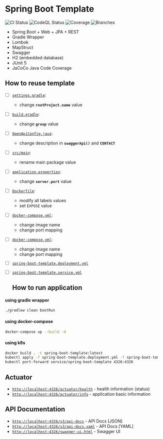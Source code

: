 # Spring Boot Template

![CI Status](https://github.com/jeremydavidson/spring-boot-template/workflows/CI/badge.svg)
![CodeQL Status](https://github.com/jeremydavidson/spring-boot-template/workflows/CodeQL/badge.svg)
![Coverage](.github/badges/jacoco.svg)
![Branches](.github/badges/branches.svg)

* Spring Boot + Web + JPA + REST
* Gradle Wrapper
* Lombok
* MapStruct
* Swagger
* H2 (embedded database)
* JUnit 5
* JaCoCo Java Code Coverage

## How to reuse template

- [ ] [`settings.gradle`](settings.gradle):
    * change **`rootProject.name`** value
- [ ] [`build.gradle`](build.gradle):
    * change **`group`** value
- [ ] [`OpenApiConfig.java`](src/main/java/com/jeremydavidson/spring/boot/template/config/OpenApiConfig.java):
    * change description in **`swaggerApi()`** and **`CONTACT`**
- [ ] [`src/main`](src/main):
    * rename main package value
- [ ] [`application.properties`](src/main/resources/application.properties):
    * change **`server.port`** value
- [ ] [`Dockerfile`](Dockerfile):
    * modify all labels values
    * set `EXPOSE` value
- [ ] [`docker-compose.yml`](docker-compose.yml):
    * change image name
    * change port mapping
- [ ] [`docker-compose.yml`](docker-compose.yml):
    * change image name
    * change port mapping
- [ ] [`spring-boot-template.deployment.yml`](spring-boot-template.deployment.yml)
- [ ] [`spring-boot-template.service.yml`](spring-boot-template.service.yml)

  ## How to run application

#### using gradle wrapper

```bash
./gradlew clean bootRun
```

#### using docker-compose

```bash
docker-compose up --build -d
```

#### using k8s

```bash
docker build . -t spring-boot-template:latest
kubectl apply -f spring-boot-template.deployment.yml -f spring-boot-template.service.yml
kubectl port-forward service/spring-boot-template 4326:4326 
```

## Actuator

* [`http://localhost:4326/actuator/health`](http://localhost:4326/actuator/health) - health information (status)
* [`http://localhost:4326/actuator/info`](http://localhost:4326/actuator/info) - application basic information

## API Documentation

* [`http://localhost:4326/v3/api-docs`](http://localhost:4326/v3/api-docs) - API Docs [JSON]
* [`http://localhost:4326/v3/api-docs.yaml`](http://localhost:4326/v3/api-docs.yaml) - API Docs [YAML]
* [`http://localhost:4326/swagger-ui.html`](http://localhost:4326/swagger-ui.html) - Swagger UI
